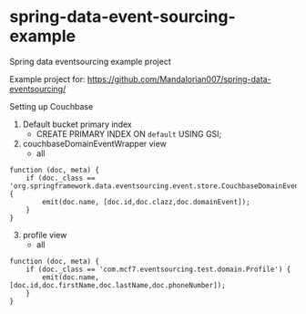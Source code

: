 # spring-data-event-sourcing-example
Spring data eventsourcing example project

Example project for: https://github.com/Mandalorian007/spring-data-eventsourcing/

Setting up Couchbase

1.  Default bucket primary index
    *  CREATE PRIMARY INDEX ON `default` USING GSI;
2.  couchbaseDomainEventWrapper view
    *  all
```
function (doc, meta) {
    if (doc._class == 'org.springframework.data.eventsourcing.event.store.CouchbaseDomainEventWrapper') {
        emit(doc.name, [doc.id,doc.clazz,doc.domainEvent]);
    }
}
```
3.  profile view
    *  all
```
function (doc, meta) {
    if (doc._class == 'com.mcf7.eventsourcing.test.domain.Profile') {
        emit(doc.name, [doc.id,doc.firstName,doc.lastName,doc.phoneNumber]);
    }
}
```